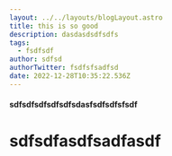 ```yaml
---
layout: ../../layouts/blogLayout.astro
title: this is so good
description: dasdasdsdfsdfs
tags:
  - fsdfsdf
author: sdfsd
authorTwitter: fsdfsfsadfsd
date: 2022-12-28T10:35:22.536Z
---
```


#### s﻿dfsdfsdfsdfsdfsdasfsdfsdfsfsdf

# s﻿dfsdfasdfsadfasdf
